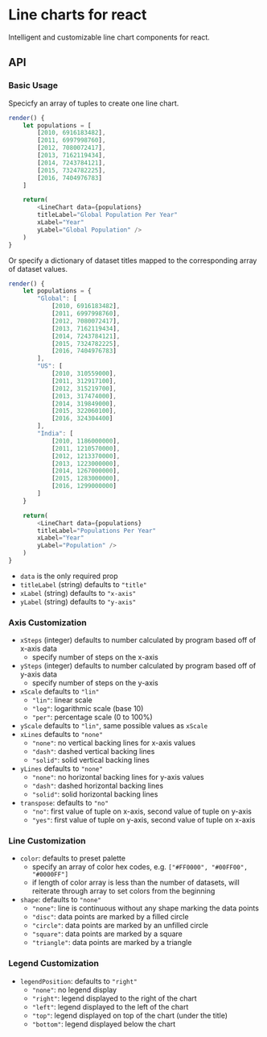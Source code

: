 # Line charts for react
Intelligent and customizable line chart components for react.

## API

### Basic Usage
Specicfy an array of tuples to create one line chart.

```javascript
render() {
	let populations = [
		[2010, 6916183482],
		[2011, 6997998760],
		[2012, 7080072417],
		[2013, 7162119434],
		[2014, 7243784121],
		[2015, 7324782225],
		[2016, 7404976783]
	]

	return(
		<LineChart data={populations} 
		titleLabel="Global Population Per Year"
		xLabel="Year"
		yLabel="Global Population" />
	)
}
```

Or specify a dictionary of dataset titles mapped to the corresponding array of dataset values.

```javascript
render() {
	let populations = {
		"Global": [
			[2010, 6916183482],
			[2011, 6997998760],
			[2012, 7080072417],
			[2013, 7162119434],
			[2014, 7243784121],
			[2015, 7324782225],
			[2016, 7404976783]
		],
		"US": [
			[2010, 310559000],
			[2011, 312917100],
			[2012, 315219700],
			[2013, 317474000],
			[2014, 319849000],
			[2015, 322060100],
			[2016, 324304400]
		],
		"India": [
			[2010, 1186000000],
			[2011, 1210570000],
			[2012, 1213370000],
			[2013, 1223000000],
			[2014, 1267000000],
			[2015, 1283000000],
			[2016, 1299000000]
		]
	}

	return(
		<LineChart data={populations} 
		titleLabel="Populations Per Year"
		xLabel="Year"
		yLabel="Population" />
	)
}
```

- `data` is the only required prop
- `titleLabel` (string) defaults to `"title"`
- `xLabel` (string) defaults to `"x-axis"`
- `yLabel` (string) defaults to `"y-axis"`

### Axis Customization
- `xSteps` (integer) defaults to number calculated by program based off of x-axis data
	- specify number of steps on the x-axis
- `ySteps` (integer) defaults to number calculated by program based off of y-axis data
	- specify number of steps on the y-axis
- `xScale` defaults to `"lin"`
	- `"lin"`: linear scale
	- `"log"`: logarithmic scale (base 10)
	- `"per"`: percentage scale (0 to 100%)
- `yScale` defaults to `"lin"`, same possible values as `xScale`
- `xLines` defaults to `"none"`
	- `"none"`: no vertical backing lines for x-axis values
	- `"dash"`: dashed vertical backing lines
	- `"solid"`: solid vertical backing lines
- `yLines` defaults to `"none"`
	- `"none"`: no horizontal backing lines for y-axis values
	- `"dash"`: dashed horizontal backing lines
	- `"solid"`: solid horizontal backing lines
- `transpose`: defaults to `"no"`
	- `"no"`: first value of tuple on x-axis, second value of tuple on y-axis
	- `"yes"`: first value of tuple on y-axis, second value of tuple on x-axis

### Line Customization
- `color`: defaults to preset palette
	- specify an array of color hex codes, e.g. `["#FF0000", "#00FF00", "#0000FF"]`
	- if length of color array is less than the number of datasets, will reiterate through array to set colors from the beginning
- `shape`: defaults to `"none"`
	- `"none"`: line is continuous without any shape marking the data points
	- `"disc"`: data points are marked by a filled circle
	- `"circle"`: data points are marked by an unfilled circle
	- `"square"`: data points are marked by a square
	- `"triangle"`: data points are marked by a triangle

### Legend Customization
- `legendPosition`: defaults to `"right"`
	- `"none"`: no legend display
	- `"right"`: legend displayed to the right of the chart
	- `"left"`: legend displayed to the left of the chart
	- `"top"`: legend displayed on top of the chart (under the title)
	- `"bottom"`: legend displayed below the chart
